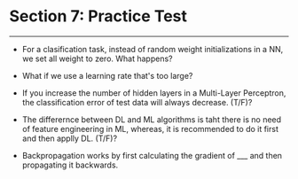 # Section 7: Practice Test
---
- For a clasification task, instead of random weight initializations in a NN, we set all weight to zero. What happens?

- What if we use a learning rate that's too large?

- If you increase the number of hidden layers in a Multi-Layer Perceptron, the classification error of test data will always decrease. (T/F)?

- The differernce between DL and ML algorithms is taht there is no need of feature engineering in ML, whereas, it is recommended to do it first and then applly DL. (T/F)?

- Backpropagation works by first calculating the gradient of ___ and then propagating it backwards.